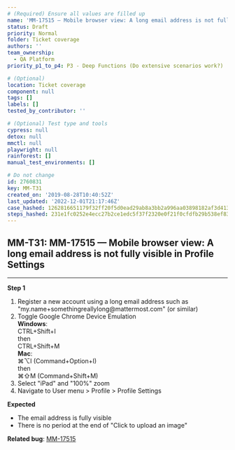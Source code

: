 ```yaml
---
# (Required) Ensure all values are filled up
name: 'MM-17515 — Mobile browser view: A long email address is not fully visible in Profile Settings'
status: Draft
priority: Normal
folder: Ticket coverage
authors: ''
team_ownership:
  - QA Platform
priority_p1_to_p4: P3 - Deep Functions (Do extensive scenarios work?)

# (Optional)
location: Ticket coverage
component: null
tags: []
labels: []
tested_by_contributor: ''

# (Optional) Test type and tools
cypress: null
detox: null
mmctl: null
playwright: null
rainforest: []
manual_test_environments: []

# Do not change
id: 2760831
key: MM-T31
created_on: '2019-08-28T10:40:52Z'
last_updated: '2022-12-01T21:17:46Z'
case_hashed: 1262816651179f32ff20f5d0ead29ab8a3bb2a996aa03898182af3d413858d3113aefba731796726dff9e2c03c7825dd
steps_hashed: 231e1fc0252e4ecc27b2ce1edc5f37f2320e0f21f0cfdfb29b538ef831d36ed49471d9e2a31f3c46d5d4dc476c36c57d
---
```


<!-- (Auto-generated) Based on frontmatter's "key" and "name" -->

## MM-T31: MM-17515 — Mobile browser view: A long email address is not fully visible in Profile Settings

---

**Step 1**

1. Register a new account using a long email address such as "my.name+somethingreallylong\@mattermost.com" (or similar)
2. Toggle Google Chrome Device Emulation\
   **Windows**:\
   CTRL+Shift+I\
   then\
   CTRL+Shift+M\
   **Mac**:\
   ⌘⌥I (Command+Option+I)\
   then\
   ⌘⇧M (Command+Shift+M)
3. Select "iPad" and "100%" zoom
4. Navigate to User menu > Profile > Profile Settings

**Expected**

- The email address is fully visible
- There is no period at the end of "Click to upload an image"

**Related bug**: [MM-17515](https://mattermost.atlassian.net/browse/MM-17515)
